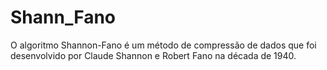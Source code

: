 # Shann_Fano
O algoritmo Shannon-Fano é um método de compressão de dados que foi desenvolvido por Claude Shannon e Robert Fano na década de 1940.
